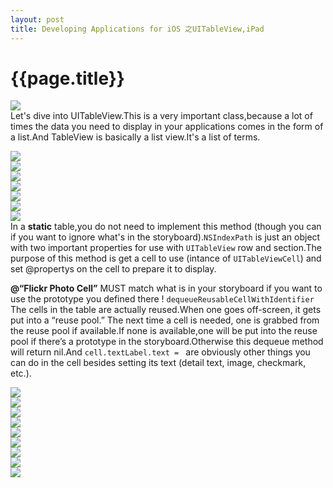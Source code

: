 ```yaml
---
layout: post
title: Developing Applications for iOS 之UITableView,iPad
---
```

{{page.title}}
=========================
<img src="/images/posts/2019-01-04/Stanford_CS193p.png"> <br/>
Let's dive into UITableView.This is a very important class,because a lot of times the data you need to display in your applications comes in the form of a list.And TableView is basically a list view.It's a list of terms.

<img src="/images/posts/2019-01-04/UITableView_intro.png"> <br/>
<img src="/images/posts/2019-01-04/UITableView_Dynamic_Static.png"> <br/>
<img src="/images/posts/2019-01-04/UITableView_Sections_Or_Not.png"> <br/>
<img src="/images/posts/2019-01-04/UITableView_Cell_Type.png"> <br/>
<img src="/images/posts/2019-01-04/UITableView_Protocols_intro.png"> <br/>
<img src="/images/posts/2019-01-04/UITableViewDataSource_intro.png"> <br/>
<img src="/images/posts/2019-01-04/UITableViewDataSource_get_UITableViewCell.png"> <br/>
In a **static** table,you do not need to implement this method (though you can if you want to ignore what's in the storyboard).`NSIndexPath` is just an object with two important properties for use with `UITableView` row and section.The purpose of this method is get a cell to use (intance of `UITableViewCell`) and set @propertys on the cell to prepare it to display. <br/>

**@“Flickr Photo Cell”** MUST match what is in your storyboard if you want to use the prototype you defined there ! `dequeueReusableCellWithIdentifier` The cells in the table are actually reused.When one goes off-screen, it gets put into a “reuse pool.” The next time a cell is needed, one is grabbed from the reuse pool if available.If none is available,one will be put into the reuse pool if there’s a prototype in the storyboard.Otherwise this dequeue method will return nil.And `cell.textLabel.text = ` are obviously other things you can do in the cell besides setting its text (detail text, image, checkmark, etc.).<br/> 

<img src="/images/posts/2019-01-04/UITableViewDataSource_count_of_rows_sections.png"> <br/>
<img src="/images/posts/2019-01-04/UITableViewDataSource_other_methods.png"> <br/>
<img src="/images/posts/2019-01-04/UITableViewDelegate_intro.png"> <br/>
<img src="/images/posts/2019-01-04/UITableView_Target_Action.png"> <br/>
<img src="/images/posts/2019-01-04/UITableView_Detail_Disclosure.png"> <br/>
<img src="/images/posts/2019-01-04/UITableViewDelegate_other_methods.png"> <br/>
<img src="/images/posts/2019-01-04/UITableView_Segue.png"> <br/>
<img src="/images/posts/2019-01-04/UITableView_Spinner.png"> <br/>
<img src="/images/posts/2019-01-04/UITableView_Model_changes.png"> <br/>
